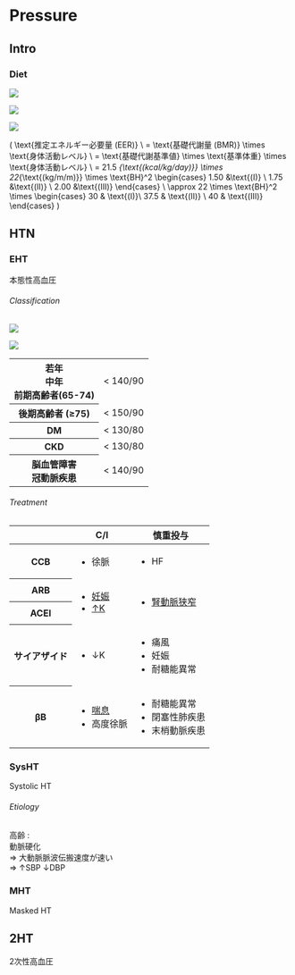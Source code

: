 <!--
Filename: 	Pressure.md
Project: 	/Users/shume/Developer/mnemosyne/docs/MMB/docs/c_CV
Author: 	shumez <https://github.com/shumez>
Created: 	2019-04-03 17:28:8
Modified: 	2019-09-06 14:17:17
-----
Copyright (c) 2019 shumez
-->

# Pressure


## Intro

<!-- <h6 id='intro-def'>Definition</h6> -->
<!-- <h6 id='intro-eti'>Etiology</h6> -->
<!-- <h6 id='intro-epi'>Epidemiology</h6> -->
<!-- <h6 id='intro-cls'>Classification</h6> -->
<!-- <h6 id='intro-sx'>Sign and Symptom</h6> -->
<!-- <h6 id='intro-cmp'>Complication</h6> -->
<!-- <h6 id='intro-ex'>Examination</h6> -->
<!-- <h6 id='intro-dx'>Diagnosis</h6> -->
<!-- <h6 id='intro-tx'>Treatment</h6> -->
<!-- <h6 id='intro-prg'>Prognosis</h6> -->
<!-- <h6 id='intro-app'>Appendix</h6> -->

### Diet

![](https://qb.medilink-study.com/images/109G046_bas_010.jpg)

![](https://qb.medilink-study.com/images/109G046_bas_020.jpg)

![](https://qb.medilink-study.com/images/109C014_bas_010.jpg)

\(
	\text{推定エネルギー必要量 (EER)} \\
	= \text{基礎代謝量 (BMR)} \times \text{身体活動レベル} \\
	= \text{基礎代謝基準値} \times \text{基準体重} \times \text{身体活動レベル} \\
	= 21.5 _{\text{(kcal/kg/day)}} \times 22_{\text{(kg/m/m)}} \times \text{BH}^2 
	\begin{cases} 
		1.50 &\text{(I)} \\ 
		1.75 &\text{(II)} \\ 
		2.00 &\text{(III)} 
	\end{cases} \\
	\approx 22 \times \text{BH}^2 \times 
	\begin{cases}
		30 & \text{(I)}\\
		37.5 & \text{(II)} \\
		40 & \text{(III)}
	\end{cases}
\)


## HTN

<!-- <h6 id='htn-def'>Definition</h6> -->
<!-- <h6 id='htn-eti'>Etiology</h6> -->
<!-- <h6 id='htn-epi'>Epidemiology</h6> -->
<!-- <h6 id='htn-cls'>Classification</h6> -->
<!-- <h6 id='htn-sx'>Sign and Symptom</h6> -->
<!-- <h6 id='htn-cmp'>Complication</h6> -->
<!-- <h6 id='htn-ex'>Examination</h6> -->
<!-- <h6 id='htn-dx'>Diagnosis</h6> -->
<!-- <h6 id='htn-tx'>Treatment</h6> -->
<!-- <h6 id='htn-prg'>Prognosis</h6> -->
<!-- <h6 id='htn-app'>Appendix</h6> -->


### EHT

本態性高血圧

<!-- <h6 id='eht-def'>Definition</h6> -->
<!-- <h6 id='eht-eti'>Etiology</h6> -->
<!-- <h6 id='eht-epi'>Epidemiology</h6> -->
<h6 id='eht-cls'>Classification</h6>

![](https://qb.medilink-study.com/images/109I008_bas_010.jpg)

![](https://qb.medilink-study.com/images/109I008_bas_020.jpg)

<table>
	<tbody>
		<tr>
			<th>若年<br>
				中年<br>
				前期高齢者(65-74)</th>
			<td align="right">< 140/90</td>
		</tr>
		<tr>
			<th>後期高齢者 (≥75)</th>
			<td align="right">< 150/90</td>
		</tr>
		<tr>
			<th>DM</th>
			<td align="right">< 130/80</td>
		</tr>
		<tr>
			<th>CKD</th>
			<td align="right">< 130/80</td>
		</tr>
		<tr>
			<th>脳血管障害<br>
				冠動脈疾患</th>
			<td align="right">< 140/90</td>
		</tr>
	</tbody>
</table>

<!-- <h6 id='eht-sx'>Sign and Symptom</h6> -->
<!-- <h6 id='eht-cmp'>Complication</h6> -->
<!-- <h6 id='eht-ex'>Examination</h6> -->
<!-- <h6 id='eht-dx'>Diagnosis</h6> -->
<h6 id='eht-tx'>Treatment</h6>

<table>
	<thead>
		<tr>
			<th></th>
			<th>C/I</th>
			<th>慎重投与</th>
		</tr>
	</thead>
	<tbody>
		<tr>
			<th>CCB</th>
			<td>
				<ul>
					<li>徐脈</li>
				</ul>
			</td>
			<td>
				<ul>
					<li>HF</li>
				</ul>
			</td>
		</tr>
		<tr>
			<th>ARB</th>
			<td rowspan="2">
				<ul>
					<li><u>妊娠</u></li>
					<li><u>&uarr;K</u></li>
				</ul>
			</td>
			<td rowspan="2">
				<ul>
					<li><u>腎動脈狭窄</u></li>
				</ul>
			</td>
		</tr>
		<tr>
			<th>ACEI</th>
		</tr>
		<tr>
			<th>サイアザイド</th>
			<td>
				<ul>
					<li>&darr;K</li>
				</ul>
			</td>
			<td>
				<ul>
					<li>痛風</li>
					<li>妊娠</li>
					<li>耐糖能異常</li>
				</ul>
			</td>
		</tr>
		<tr>
			<th>&beta;B</th>
			<td>
				<ul>
					<li><u>喘息</u></li>
					<li>高度徐脈</li>
				</ul>
			</td>
			<td>
				<ul>
					<li>耐糖能異常</li>
					<li>閉塞性肺疾患</li>
					<li>末梢動脈疾患</li>
				</ul>
			</td>
		</tr>
	</tbody>
</table>

<!-- <h6 id='eht-prg'>Prognosis</h6> -->
<!-- <h6 id='eht-app'>Appendix</h6> -->


### SysHT

Systolic HT

<!-- <h6 id='sysht-def'>Definition</h6> -->
<h6 id='sysht-eti'>Etiology</h6>

高齢 :  
動脈硬化  
⇒ 大動脈脈波伝搬速度が速い  
⇒ ↑SBP ↓DBP

<!-- <h6 id='sysht-epi'>Epidemiology</h6> -->
<!-- <h6 id='sysht-cls'>Classification</h6> -->
<!-- <h6 id='sysht-sx'>Sign and Symptom</h6> -->
<!-- <h6 id='sysht-cmp'>Complication</h6> -->
<!-- <h6 id='sysht-ex'>Examination</h6> -->
<!-- <h6 id='sysht-dx'>Diagnosis</h6> -->
<!-- <h6 id='sysht-tx'>Treatment</h6> -->
<!-- <h6 id='sysht-prg'>Prognosis</h6> -->
<!-- <h6 id='sysht-app'>Appendix</h6> -->


### MHT

Masked HT

<!-- <h6 id='mht-def'>Definition</h6> -->
<!-- <h6 id='mht-eti'>Etiology</h6> -->
<!-- <h6 id='mht-epi'>Epidemiology</h6> -->
<!-- <h6 id='mht-cls'>Classification</h6> -->
<!-- <h6 id='mht-sx'>Sign and Symptom</h6> -->
<!-- <h6 id='mht-cmp'>Complication</h6> -->
<!-- <h6 id='mht-ex'>Examination</h6> -->
<!-- <h6 id='mht-dx'>Diagnosis</h6> -->
<!-- <h6 id='mht-tx'>Treatment</h6> -->
<!-- <h6 id='mht-prg'>Prognosis</h6> -->
<!-- <h6 id='mht-app'>Appendix</h6> -->


## 2HT

2次性高血圧

<!-- <h6 id='2ht-def'>Definition</h6> -->
<!-- <h6 id='2ht-eti'>Etiology</h6> -->
<!-- <h6 id='2ht-epi'>Epidemiology</h6> -->
<!-- <h6 id='2ht-cls'>Classification</h6> -->
<!-- <h6 id='2ht-sx'>Sign and Symptom</h6> -->
<!-- <h6 id='2ht-cmp'>Complication</h6> -->
<!-- <h6 id='2ht-ex'>Examination</h6> -->
<!-- <h6 id='2ht-dx'>Diagnosis</h6> -->
<!-- <h6 id='2ht-tx'>Treatment</h6> -->
<!-- <h6 id='2ht-prg'>Prognosis</h6> -->
<!-- <h6 id='2ht-app'>Appendix</h6> -->


## 

<!-- ## -->
<!-- <h6 id='-def'>Definition</h6> -->
<!-- <h6 id='-eti'>Etiology</h6> -->
<!-- <h6 id='-epi'>Epidemiology</h6> -->
<!-- <h6 id='-cls'>Classification</h6> -->
<!-- <h6 id='-sx'>Sign and Symptom</h6> -->
<!-- <h6 id='-cmp'>Complication</h6> -->
<!-- <h6 id='-ex'>Examination</h6> -->
<!-- <h6 id='-dx'>Diagnosis</h6> -->
<!-- <h6 id='-tx'>Treatment</h6> -->
<!-- <h6 id='-prg'>Prognosis</h6> -->
<!-- <h6 id='-app'>Appendix</h6> -->

<!-- <style type="text/css">
	img{width: 50%; float: right;}
</style> -->